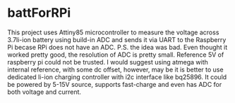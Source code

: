 # battForRPi

This project uses Attiny85 microcontroller to measure the voltage across 3.7li-ion battery using build-in ADC and sends it via UART to the Raspberry Pi becase RPi does not have an ADC. 
P.S. the idea was bad. Even thought it worked pretty good, the resolution of ADC is pretty small. Reference 5V of raspberry pi could not be trusted.
I would suggest using atmega with internal reference, with some dc offset, however, may be it is better to use dedicated li-ion charging controller with i2c interface like bq25896. It could be powered by 5-15V source, supports fast-charge and even has ADC for both voltage and current. 
